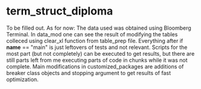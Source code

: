 # term_struct_diploma
To be filled out. As for now: 
The data used was obtained using Bloomberg Terminal. In data_mod one can see the result of modifying the tables colleced using clear_xl function from table_prep file.
Everything after if __name__ == "main" is just leftovers of tests and not relevant. Scripts for the most part (but not completely) can be executed to get results, but there are still parts left from me executing parts of code in chunks while it was not complete. Main modifications in customized_packages are additions of breaker class objects and stopping argument to get results of fast optimization.